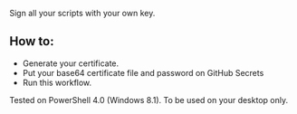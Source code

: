 Sign all your scripts with your own key.

## How to:
- Generate your certificate.
- Put your base64 certificate file and password on GitHub Secrets
- Run this workflow.

Tested on PowerShell 4.0 (Windows 8.1).
To be used on your desktop only.
